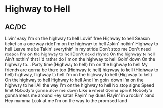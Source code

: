 Highway to Hell
===============

AC/DC
-----

Livin' easy                          I'm on the highway to hell
Lovin' free                          Highway to hell
Season ticket on a one way ride      I'm on the highway to hell
Askin' nothin'                       Highway to hell
Leave me be
Takin' everythin' in my stride       Don't stop me
Don't need reason                    I'm on the highway to hell
Don't need rhyme                     On the highway to hell
Ain't nothin' that I'd rather do     I'm on the highway to hell
Goin' down                           On the highway to...
Party time                           (Highway to hell) I'm on the highway to hell
My friends are gonna be there too    (Highway to hell) highway to hell
                                     (Highway to hell) highway, highway to hell
I'm on the highway to hell           (Highway to hell)
On the highway to hell
Highway to hell                      And I'm goin' down
I'm on the highway to hell           All the way
                                     I'm on the highway to hell
No stop signs
Speed limit
Nobody's gonna slow me down
Like a wheel
Gonna spin it
Nobody's gonna mess me around
Hey satan
Payin' my dues
Playin' in a rockin' band
Hey mumma
Look at me
I'm on the way to the promised land
